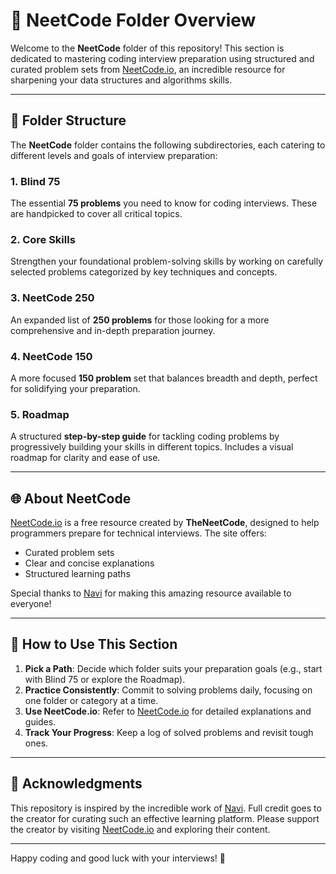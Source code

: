 # 🌟 NeetCode Folder Overview

Welcome to the **NeetCode** folder of this repository! This section is dedicated to mastering coding interview preparation using structured and curated problem sets from [NeetCode.io](https://neetcode.io/), an incredible resource for sharpening your data structures and algorithms skills.

---

## 📂 Folder Structure

The **NeetCode** folder contains the following subdirectories, each catering to different levels and goals of interview preparation:

### 1. **Blind 75**  
The essential **75 problems** you need to know for coding interviews. These are handpicked to cover all critical topics.

### 2. **Core Skills**  
Strengthen your foundational problem-solving skills by working on carefully selected problems categorized by key techniques and concepts.

### 3. **NeetCode 250**  
An expanded list of **250 problems** for those looking for a more comprehensive and in-depth preparation journey.

### 4. **NeetCode 150**  
A more focused **150 problem** set that balances breadth and depth, perfect for solidifying your preparation.

### 5. **Roadmap**  
A structured **step-by-step guide** for tackling coding problems by progressively building your skills in different topics. Includes a visual roadmap for clarity and ease of use.

---

## 🌐 About NeetCode

[NeetCode.io](https://neetcode.io/) is a free resource created by **TheNeetCode**, designed to help programmers prepare for technical interviews. The site offers:  
- Curated problem sets  
- Clear and concise explanations  
- Structured learning paths  

Special thanks to [Navi](https://neetcode.io/) for making this amazing resource available to everyone!

---

## 🚀 How to Use This Section

1. **Pick a Path**: Decide which folder suits your preparation goals (e.g., start with Blind 75 or explore the Roadmap).  
2. **Practice Consistently**: Commit to solving problems daily, focusing on one folder or category at a time.  
3. **Use NeetCode.io**: Refer to [NeetCode.io](https://neetcode.io/) for detailed explanations and guides.  
4. **Track Your Progress**: Keep a log of solved problems and revisit tough ones.  

---

## 🙌 Acknowledgments

This repository is inspired by the incredible work of [Navi](https://neetcode.io/). Full credit goes to the creator for curating such an effective learning platform. Please support the creator by visiting [NeetCode.io](https://neetcode.io/) and exploring their content.

---

Happy coding and good luck with your interviews! 🚀

